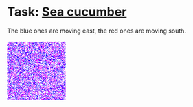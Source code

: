 # Task: [Sea cucumber](https://adventofcode.com/2021/day/25)
The blue ones are moving east, the red ones are moving south.<br/><br />
![Module](cucumbers.gif)

